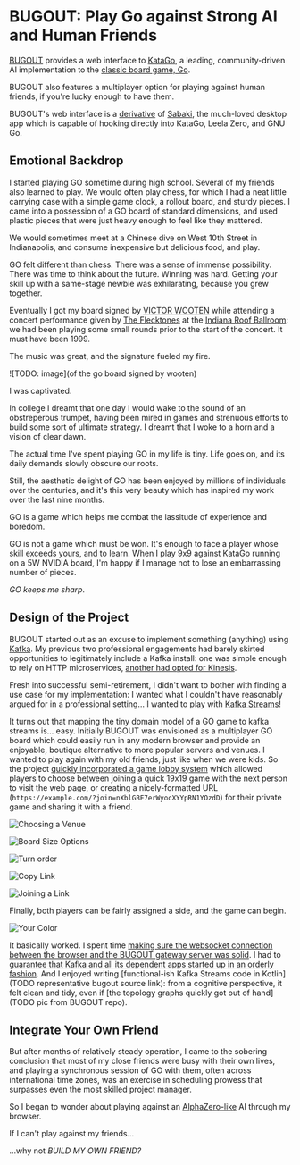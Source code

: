 # BUGOUT: Play Go against Strong AI and Human Friends

[BUGOUT](https://github.com/Terkwood/BUGOUT) provides a web interface to [KataGo](a/b/c), a leading, community-driven AI implementation to the [classic board game, Go](a/b/c).  

BUGOUT also features a multiplayer option for playing against human friends, if you're lucky enough to have them.

BUGOUT's web interface is a [derivative](path/to/fork) of [Sabaki](path/to), the much-loved desktop app which is capable of hooking directly into KataGo, Leela Zero, and GNU Go.

## Emotional Backdrop

I started playing GO sometime during high school.  Several of my friends also learned to play.  We would often play chess, for which I had a neat little carrying case with a simple game clock, a rollout board, and sturdy pieces.  I came into a possession of a GO board of standard dimensions, and used plastic pieces that were just heavy enough to feel like they mattered.

We would sometimes meet at a Chinese dive on West 10th Street in Indianapolis, and consume inexpensive but delicious food, and play.

GO felt different than chess.  There was a sense of immense possibility.  There was time to think about the future.  Winning was hard.  Getting your skill up with a same-stage newbie was exhilarating, because you grew together.

Eventually I got my board signed by [VICTOR WOOTEN](TODO) while attending a concert performance given by [The Flecktones](TODO) at the [Indiana Roof Ballroom](TODO):  we had been playing some small rounds prior to the start of the concert.  It must have been 1999.

The music was great, and the signature fueled my fire.

![TODO: image](of the go board signed by wooten)

I was captivated.

In college I dreamt that one day I would wake to the sound of an obstreperous trumpet, having been mired in games and strenuous efforts to build some sort of ultimate strategy.  I dreamt that I woke to a horn and a vision of clear dawn.

The actual time I've spent playing GO in my life is tiny.  Life goes on, and its daily demands slowly obscure our roots.

Still, the aesthetic delight of GO has been enjoyed by millions of individuals over the centuries, and it's this very beauty which has inspired my work over the last nine months.

GO is a game which helps me combat the lassitude of experience and boredom.

GO is not a game which must be won.  It's enough to face a player whose skill exceeds yours, and to learn.  When I play 9x9 against KataGo running on a 5W NVIDIA board, I'm happy if I manage not to lose an embarrassing number of pieces.

_GO keeps me *sharp*_.

## Design of the Project

BUGOUT started out as an excuse to implement something (anything) using [Kafka](TODO).  My previous two professional engagements had barely skirted opportunities to legitimately include a Kafka install:  one was simple enough to rely on HTTP microservices, [another had opted for Kinesis](https://github.com/WW-Digital/reactive-kinesis).

Fresh into successful semi-retirement, I didn't want to bother with finding a use case for my implementation:  I wanted what I couldn't have reasonably argued for in a professional setting... I wanted to play with [Kafka Streams](https://kafka.apache.org/documentation/streams/)!

It turns out that mapping the tiny domain model of a GO game to kafka streams is... easy.  Initially BUGOUT was envisioned as a multiplayer GO board which could easily run in any modern browser and provide an enjoyable, boutique alternative to more popular servers and venues.  I wanted to play again with my old friends, just like when we were kids.  So the project [quickly incorporated a game lobby system](https://github.com/Terkwood/BUGOUT/issues/42) which allowed players to choose between joining a quick 19x19 game with the next person to visit the web page, or creating a nicely-formatted URL (`https://example.com/?join=nXblGBE7erWyocXYYpRN1YOzdD`) for their private game and sharing it with a friend.

![Choosing a Venue](https://user-images.githubusercontent.com/38859656/77849069-66276380-71b8-11ea-98d9-7e4846161f74.png)

![Board Size Options](TODO)

![Turn order](TODO)

![Copy Link](TODO)

![Joining a Link](TODO)

Finally, both players can be fairly assigned a side, and the game can begin.

![Your Color](TODO)

It basically worked.  I spent time [making sure the websocket connection between the browser and the BUGOUT gateway server was solid](TODO).  I had to [guarantee that Kafka and all its dependent apps started up in an orderly fashion](TODO).  And I enjoyed writing [functional-ish Kafka Streams code in Kotlin](TODO representative bugout source link):  from a cognitive perspective, it felt clean and tidy, even if [the topology graphs quickly got out of hand](TODO pic from BUGOUT repo).

## Integrate Your Own Friend

But after months of relatively steady operation, I came to the sobering conclusion that most of my close friends were busy with their own lives, and playing a synchronous session of GO with them, often across international time zones, was an exercise in scheduling prowess that surpasses even the most skilled project manager.

So I began to wonder about playing against an [AlphaZero-like](TODO) AI through my browser.

If I can't play against my friends...

...why not _BUILD MY OWN FRIEND?_